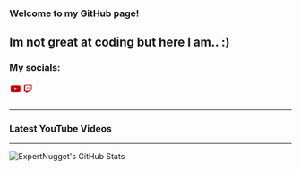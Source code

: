 ### Welcome to my GitHub page!

## Im not great at coding but here I am.. :)

### My socials:

[<img align="left" alt="ExpertNugget | Youtube" width="22px" src="https://raw.githubusercontent.com/ExpertNugget/ExpertNugget/main/youtube-red.png" />][Youtube]

[<img align="left" alt="ExpertNugget | Twitch" width="22px" src="https://raw.githubusercontent.com/ExpertNugget/ExpertNugget/main/twitch-red.png" />][Twitch]

<br />
<br />

---

### Latest YouTube Videos
<!-- YOUTUBE:START -->
<!-- YOUTUBE:END -->

---

<img align="left" alt="ExpertNugget's GitHub Stats" src="https://github-readme-stats.vercel.app/api?username=ExpertNugget&show_icons=true&hide_border=true&theme=dark" />

<br />
<br />

[Twitch]: https://twitch.tv/expertnugget
[Youtube]:https://https://www.youtube.com/channel/UCnAIFEysXmB-Yb3LqmOKIFg
